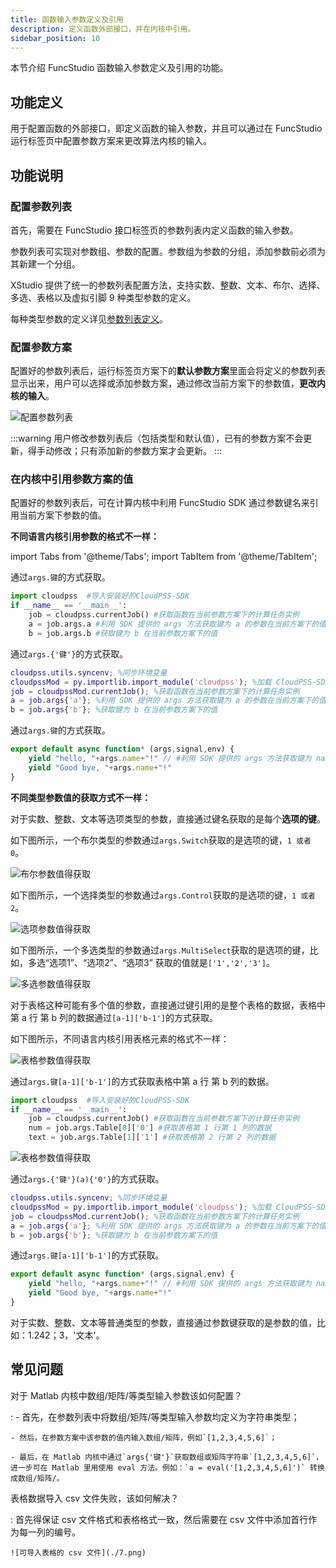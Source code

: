 ```yaml
---
title: 函数输入参数定义及引用
description: 定义函数外部接口，并在内核中引用。
sidebar_position: 10
---
```


本节介绍 FuncStudio 函数输入参数定义及引用的功能。

## 功能定义

用于配置函数的外部接口，即定义函数的输入参数，并且可以通过在 FuncStudio 运行标签页中配置参数方案来更改算法内核的输入。

## 功能说明

### 配置参数列表

首先，需要在 FuncStudio 接口标签页的参数列表内定义函数的输入参数。

参数列表可实现对参数组、参数的配置。参数组为参数的分组，添加参数前必须为其新建一个分组。

XStudio 提供了统一的参数列表配置方法，支持实数、整数、文本、布尔、选择、多选、表格以及虚拟引脚 9 种类型参数的定义。

每种类型参数的定义详见[参数列表定义](../../../simstudio/basic/moduleEncapsulation/parameter-list/index.md)。

### 配置参数方案

配置好的参数列表后，运行标签页方案下的**默认参数方案**里面会将定义的参数列表显示出来，用户可以选择或添加参数方案，通过修改当前方案下的参数值，**更改内核的输入**。

![配置参数列表](./1.png)

:::warning
用户修改参数列表后（包括类型和默认值），已有的参数方案不会更新，得手动修改；只有添加新的参数方案才会更新。
:::

### 在内核中引用参数方案的值

配置好的参数列表后，可在计算内核中利用 FuncStudio SDK 通过参数键名来引用当前方案下参数的值。

**不同语言内核引用参数的格式不一样：**

import Tabs from '@theme/Tabs';
import TabItem from '@theme/TabItem';

<Tabs>
<TabItem value="python" label="本地 Python 内核">

通过`args.键`的方式获取。

```py showLineNumbers
import cloudpss  #导入安装好的CloudPSS-SDK
if __name__ == '__main__': 
    job = cloudpss.currentJob() #获取函数在当前参数方案下的计算任务实例
    a = job.args.a #利用 SDK 提供的 args 方法获取键为 a 的参数在当前方案下的值
    b = job.args.b #获取键为 b 在当前参数方案下的值
```

</TabItem>
<TabItem value="matlab" label="本地 Matlab 内核">

通过`args.{'键'}`的方式获取。

```matlab showLineNumbers
cloudpss.utils.syncenv; %同步环境变量
cloudpssMod = py.importlib.import_module('cloudpss'); %加载 CloudPSS-SDK
job = cloudpssMod.currentJob(); %获取函数在当前参数方案下的计算任务实例
a = job.args{'a'}; %利用 SDK 提供的 args 方法获取键为 a 的参数在当前方案下的值
b = job.args{'b'}; %获取键为 b 在当前参数方案下的值
```

</TabItem>
<TabItem value="js" label="云端 JavaScripts 内核">

通过`args.键`的方式获取。

```JavaScript showLineNumbers
export default async function* (args,signal,env) {
    yield "hello, "+args.name+"!" // #利用 SDK 提供的 args 方法获取键为 name 的参数在当前方案下的值
    yield "Good bye, "+args.name+"!"
}  
```
</TabItem>
</Tabs>


**不同类型参数值的获取方式不一样：**

<Tabs>

<TabItem value="bool" label="布尔/选择/多选">

对于实数、整数、文本等选项类型的参数，直接通过键名获取的是每个**选项的键**。

如下图所示，一个布尔类型的参数通过`args.Switch`获取的是选项的键，`1 或者 0`。

![布尔参数值得获取](./2.png)

如下图所示，一个选择类型的参数通过`args.Control`获取的是选项的键，`1 或者 2`。

![选项参数值得获取](./3.png)

如下图所示，一个多选类型的参数通过`args.MultiSelect`获取的是选项的键，比如，多选“选项1”、“选项2”、“选项3”
获取的值就是`['1','2','3']`。

![多选参数值得获取](./4.png)

</TabItem>
<TabItem value="table" label="表格">

对于表格这种可能有多个值的参数，直接通过键引用的是整个表格的数据，表格中第 a 行 第 b 列的数据通过`[a-1]['b-1']`的方式获取。

如下图所示，不同语言内核引用表格元素的格式不一样：

![表格参数值得获取](./5.png)

<!-- 分割线 -->
<Tabs>
<TabItem value="python" label="本地 Python 内核">

通过`args.键[a-1]['b-1']`的方式获取表格中第 a 行 第 b 列的数据。

```py showLineNumbers
import cloudpss  #导入安装好的CloudPSS-SDK
if __name__ == '__main__': 
    job = cloudpss.currentJob() #获取函数在当前参数方案下的计算任务实例
    num = job.args.Table[0]['0'] #获取表格第 1 行第 1 列的数据
    text = job.args.Table[1]['1'] #获取表格第 2 行第 2 列的数据
```

![表格参数值得获取](./6.png)

</TabItem>
<TabItem value="matlab" label="本地 Matlab 内核">

通过`args.{'键'}(a){'0'}`的方式获取。

```matlab showLineNumbers
cloudpss.utils.syncenv; %同步环境变量
cloudpssMod = py.importlib.import_module('cloudpss'); %加载 CloudPSS-SDK
job = cloudpssMod.currentJob(); %获取函数在当前参数方案下的计算任务实例
a = job.args{'a'}; %利用 SDK 提供的 args 方法获取键为 a 的参数在当前方案下的值
b = job.args{'b'}; %获取键为 b 在当前参数方案下的值
```

</TabItem>
<TabItem value="js" label="云端 JavaScripts 内核">

通过`args.键[a-1]['b-1']`的方式获取。

```JavaScript showLineNumbers
export default async function* (args,signal,env) {
    yield "hello, "+args.name+"!" // #利用 SDK 提供的 args 方法获取键为 name 的参数在当前方案下的值
    yield "Good bye, "+args.name+"!"
}  
```
</TabItem>
</Tabs>

<!-- 分割线 -->

</TabItem>
<TabItem value="normal" label="实数/整数/文本">

对于实数、整数、文本等普通类型的参数，直接通过参数键获取的是参数的值，比如：1.242；3，'文本'。

</TabItem>
</Tabs>


## 常见问题

对于 Matlab 内核中数组/矩阵/等类型输入参数该如何配置？

:   - 首先，在参数列表中将数组/矩阵/等类型输入参数均定义为字符串类型；

    - 然后，在参数方案中该参数的值内输入数组/矩阵，例如`[1,2,3,4,5,6]`；

    - 最后，在 Matlab 内核中通过`args{'键'}`获取数组或矩阵字符串`[1,2,3,4,5,6]`，进一步可在 Matlab 里用使用 eval 方法。例如：`a = eval('[1,2,3,4,5,6]')` 转换成数组/矩阵/。


表格数据导入 csv 文件失败，该如何解决？

:   首先得保证 csv 文件格式和表格格式一致，然后需要在 csv 文件中添加首行作为每一列的编号。

    ![可导入表格的 csv 文件](./7.png)